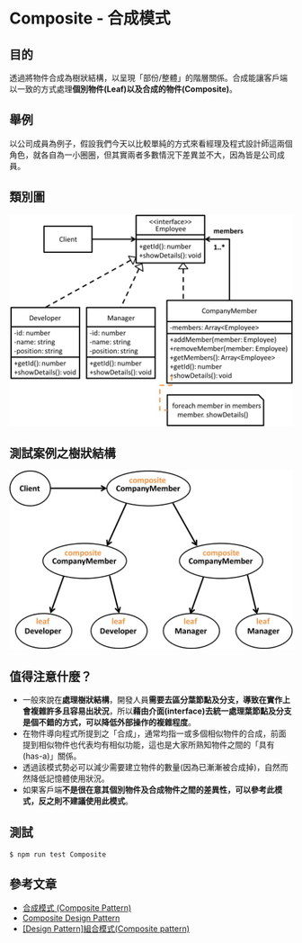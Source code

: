 # Composite - 合成模式
## 目的
透過將物件合成為樹狀結構，以呈現「部份/整體」的階層關係。合成能讓客戶端以一致的方式處理**個別物件(Leaf)**以及**合成的物件(Composite)**。

## 舉例
以公司成員為例子，假設我們今天以比較單純的方式來看經理及程式設計師這兩個角色，就各自為一小圈圈，但其實兩者多數情況下差異並不大，因為皆是公司成員。

## 類別圖
![Image](uml/example.jpg)

## 測試案例之樹狀結構
![Image](uml/tree.jpg)

## 值得注意什麼？
- 一般來說在**處理樹狀結構**，開發人員**需要去區分葉節點及分支，導致在實作上會複雜許多且容易出狀況**，所以**藉由介面(interface)去統一處理葉節點及分支是個不錯的方式，可以降低外部操作的複雜程度**。
- 在物件導向程式所提到之「合成」，通常均指一或多個相似物件的合成，前面提到相似物件也代表均有相似功能，這也是大家所熟知物件之間的「具有(has-a)」關係。
- 透過該模式勢必可以減少需要建立物件的數量(因為已漸漸被合成掉)，自然而然降低記憶體使用狀況。
- 如果客戶端**不是很在意其個別物件及合成物件之間的差異性，可以參考此模式，反之則不建議使用此模式**。

## 測試
```
$ npm run test Composite
```

## 參考文章
 - [合成模式 (Composite Pattern)](http://corrupt003-design-pattern.blogspot.com/2016/08/composite-pattern.html)
 - [Composite Design Pattern](https://www.geeksforgeeks.org/composite-design-pattern/)
 - [\[Design Pattern\]組合模式(Composite pattern)](https://dotblogs.com.tw/ricochen/2012/08/08/73906)